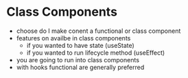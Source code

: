 # Class Components

- choose do I make conent a functional or class component
- features on availbe in class components
  - if you wanted to have state (useState)
  - if you wanted to run lifecycle method (useEffect)
- you are going to run into class components
- with hooks functional are generally preferred


